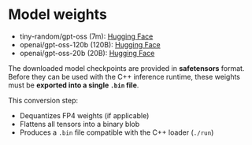 # Model weights

- tiny-random/gpt-oss (7m): [Hugging Face](https://huggingface.co/tiny-random/gpt-oss)
- openai/gpt-oss-120b (120B): [Hugging Face](https://huggingface.co/openai/gpt-oss-120b)
- openai/gpt-oss-20b (20B): [Hugging Face](https://huggingface.co/openai/gpt-oss-20b)

The downloaded model checkpoints are provided in **safetensors** format.
Before they can be used with the C++ inference runtime, these weights must be **exported into a single `.bin` file**.

This conversion step:

- Dequantizes FP4 weights (if applicable)
- Flattens all tensors into a binary blob
- Produces a `.bin` file compatible with the C++ loader (`./run`)
